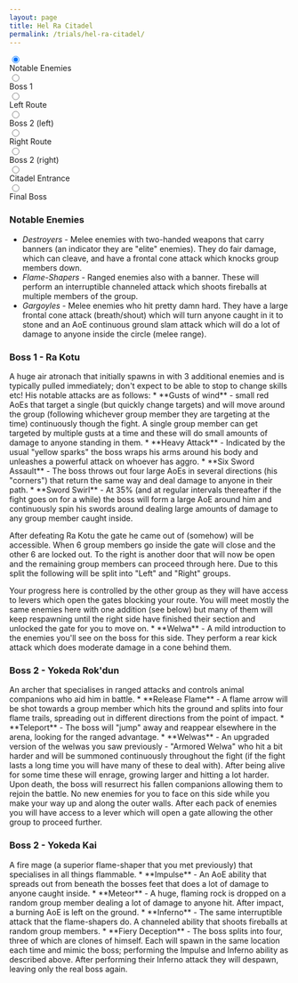 ```yaml
---
layout: page
title: Hel Ra Citadel
permalink: /trials/hel-ra-citadel/
---
```

<div class="flex-parent">
<div class="input-flex-container">
<input type="radio" class="first" name="timeline-dot" data-description="notable-enemies" checked>
<div class="dot-info above" data-description="notable-enemies">
<span class="label">Notable Enemies</span>
</div>
<input type="radio" name="timeline-dot" data-description="boss-1">
<div class="dot-info below" data-description="boss-1">
<span class="label">Boss 1</span>
</div>
<input type="radio" name="timeline-dot" data-description="left">
<div class="dot-info above" data-description="left">
<span class="label">Left Route</span>
</div>
<input type="radio" name="timeline-dot" data-description="boss-2-1">
<div class="dot-info above" data-description="boss-2-1">
<span class="label">Boss 2 (left)</span>
</div>
<input type="radio" name="timeline-dot" data-description="right">
<div class="dot-info below" data-description="right">
<span class="label">Right Route</span>
</div>
<input type="radio" name="timeline-dot" data-description="boss-2-2">
<div class="dot-info below" data-description="boss-2-2">
<span class="label">Boss 2 (right)</span>
</div>
<input type="radio" name="timeline-dot" data-description="horn">
<div class="dot-info above" data-description="horn">
<span class="label">Citadel Entrance</span>
</div>
<input type="radio" class="last" name="timeline-dot" data-description="boss-3">
<div class="dot-info below" data-description="boss-3">
<span class="label">Final Boss</span>
</div>
<div id="timeline-descriptions-wrapper">
<span data-description="notable-enemies">
<h3>Notable Enemies</h3>
<ul>
<li><em>Destroyers</em> - Melee enemies with two-handed weapons that carry banners (an indicator they are "elite" enemies).  They do fair damage, which can cleave, and have a frontal cone attack which knocks group members down.</li>
<li><em>Flame-Shapers</em> - Ranged enemies also with a banner.  These will perform an interruptible channeled attack which shoots fireballs at multiple members of the group.</li>
<li><em>Gargoyles</em> - Melee enemies who hit pretty damn hard.  They have a large frontal cone attack (breath/shout) which will turn anyone caught in it to stone and an AoE continuous ground slam attack which will do a lot of damage to anyone inside the circle (melee range).</li>
</ul>
</span>
<span data-description="boss-1">
<h3>Boss 1 - Ra Kotu</h3>
A huge air atronach that initially spawns in with 3 additional enemies and is typically pulled immediately; don't expect to be able to stop to change skills etc!
His notable attacks are as follows:
* **Gusts of wind** - small red AoEs that target a single (but quickly change targets) and will move around the group (following whichever group member they are targeting at the time) continuously though the fight.  A single group member can get targeted by multiple gusts at a time and these will do small amounts of damage to anyone standing in them.
* **Heavy Attack** - Indicated by the usual "yellow sparks" the boss wraps his arms around his body and unleashes a powerful attack on whoever has aggro.
* **Six Sword Assault** - The boss throws out four large AoEs in several directions (his "corners") that return the same way and deal damage to anyone in their path.
* **Sword Swirl** - At 35% (and at regular intervals thereafter if the fight goes on for a while) the boss will form a large AoE around him and continuously spin his swords around dealing large amounts of damage to any group member caught inside.

After defeating Ra Kotu the gate he came out of (somehow) will be accessible. When 6 group members go inside the gate will close and the other 6 are locked out.  To the right is another door that will now be open and the remaining group members can proceed through here.  Due to this split the following will be split into "Left" and "Right" groups.
</span>

<span data-description="left">
Your progress here is controlled by the other group as they will have access to levers which open the gates blocking your route.  You will meet mostly the same enemies here with one addition (see below) but many of them will keep respawning until the right side have finished their section and unlocked the gate for you to move on.
* **Welwa** - A mild introduction to the enemies you'll see on the boss for this side.  They perform a rear kick attack which does moderate damage in a cone behind them.

<h3>Boss 2 - Yokeda Rok'dun</h3>
An archer that specialises in ranged attacks and controls animal companions who aid him in battle.
* **Release Flame** - A flame arrow will be shot towards a group member which hits the ground and splits into four flame trails, spreading out in different directions from the point of impact.
* **Teleport** - The boss will "jump" away and reappear elsewhere in the arena, looking for the ranged advantage.
* **Welwas** - An upgraded version of the welwas you saw previously - "Armored Welwa" who hit a bit harder and will be summoned continuously throughout the fight (if the fight lasts a long time you will have many of these to deal with).  After being alive for some time these will enrage, growing larger and hitting a lot harder.  Upon death, the boss will resurrect his fallen companions allowing them to rejoin the battle.
</span>

<span data-description="right">
No new enemies for you to face on this side while you make your way up and along the outer walls.  After each pack of enemies you will have access to a lever which will open a gate allowing the other group to proceed further.

<h3>Boss 2 - Yokeda Kai</h3>
A fire mage (a superior flame-shaper that you met previously) that specialises in all things flammable.
* **Impulse** - An AoE ability that spreads out from beneath the bosses feet that does a lot of damage to anyone caught inside.
* **Meteor** - A huge, flaming rock is dropped on a random group member dealing a lot of damage to anyone hit.  After impact, a burning AoE is left on the ground.
* **Inferno** - The same interruptible attack that the flame-shapers do.  A channeled ability that shoots fireballs at random group members.
* **Fiery Deception** - The boss splits into four, three of which are clones of himself.  Each will spawn in the same location each time and mimic the boss; performing the Impulse and Inferno ability as described above. After performing their Inferno attack they will despawn, leaving only the real boss again.
</span>
</div>
</div>
</div>
